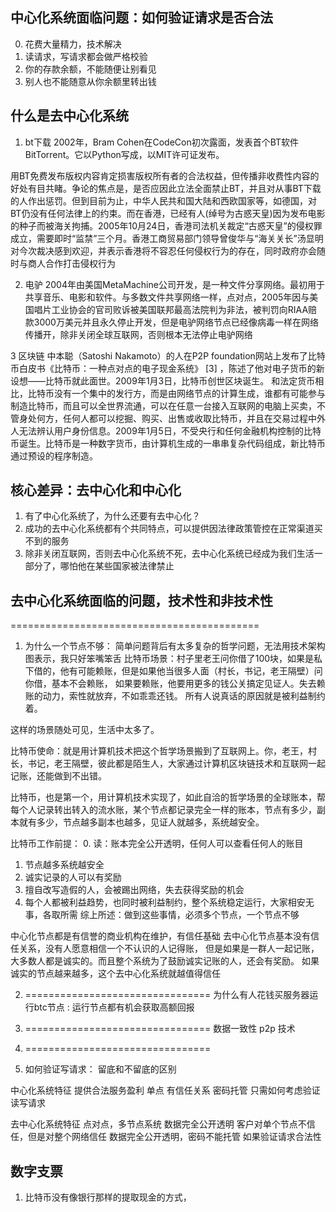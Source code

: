 
## 中心化系统面临问题：如何验证请求是否合法
0. 花费大量精力，技术解决
1. 读请求，写请求都会做严格校验
2. 你的存款余额，不能随便让别看见
3. 别人也不能随意从你余额里转出钱


## 什么是去中心化系统

1. bt下载
2002年，Bram Cohen在CodeCon初次露面，发表首个BT软件BitTorrent。它以Python写成，以MIT许可证发布。

用BT免费发布版权内容肯定损害版权所有者的合法权益，但传播非收费性内容的好处有目共睹。争论的焦点是，是否应因此立法全面禁止BT，并且对从事BT下载的人作出惩罚。但到目前为止，中华人民共和国大陆和西欧国家等，如德国，对BT仍没有任何法律上的约束。而在香港，已经有人(绰号为古惑天皇)因为发布电影的种子而被海关拘捕。2005年10月24日，香港司法机关裁定“古惑天皇”的侵权罪成立，需要即时“监禁”三个月。香港工商贸易部门领导曾俊华与“海关关长”汤显明对今次裁决感到欢迎，并表示香港将不容忍任何侵权行为的存在，同时政府亦会随时与商人合作打击侵权行为

2. 电驴
2004年由美国MetaMachine公司开发，是一种文件分享网络。最初用于共享音乐、电影和软件。与多数文件共享网络一样，点对点，2005年因与美国唱片工业协会的官司败诉被美国联邦最高法院判为非法，被判罚向RIAA赔款3000万美元并且永久停止开发，但是电驴网络节点已经像病毒一样在网络传播开，除非关闭全球互联网，否则根本无法停止电驴网络

3 区块链
中本聪（Satoshi Nakamoto）的人在P2P foundation网站上发布了比特币白皮书《比特币：一种点对点的电子现金系统》 [3]  ，陈述了他对电子货币的新设想——比特币就此面世。2009年1月3日，比特币创世区块诞生。  和法定货币相比，比特币没有一个集中的发行方，而是由网络节点的计算生成，谁都有可能参与制造比特币，而且可以全世界流通，可以在任意一台接入互联网的电脑上买卖，不管身处何方，任何人都可以挖掘、购买、出售或收取比特币，并且在交易过程中外人无法辨认用户身份信息。2009年1月5日，不受央行和任何金融机构控制的比特币诞生。比特币是一种数字货币，由计算机生成的一串串复杂代码组成，新比特币通过预设的程序制造。

## 核心差异：去中心化和中心化
1. 有了中心化系统了，为什么还要有去中心化？
2. 成功的去中心化系统都有个共同特点，可以提供因法律政策管控在正常渠道买不到的服务
3. 除非关闭互联网，否则去中心化系统不死，去中心化系统已经成为我们生活一部分了，哪怕他在某些国家被法律禁止

## 去中心化系统面临的问题，技术性和非技术性
===========================================
1. 为什么一个节点不够：
简单问题背后有太多复杂的哲学问题，无法用技术架构图表示，我只好笨嘴笨舌
比特币场景：村子里老王问你借了100块，如果是私下借的，他有可能赖账，但是如果他当很多人面（村长，书记，老王隔壁）问你借，基本不会赖账，
如果要赖账，他要用更多的钱公关搞定见证人。失去赖账的动力，索性就放弃，不如乖乖还钱。 所有人说真话的原因就是被利益制约着。

这样的场景随处可见，生活中太多了。

比特币使命：就是用计算机技术把这个哲学场景搬到了互联网上。你，老王，村长，书记，老王隔壁，彼此都是陌生人，大家通过计算机区块链技术和互联网一起记账，还能做到不出错。

比特币，也是第一个，用计算机技术实现了，如此自洽的哲学场景的全球账本，帮每个人记录转出转入的流水账，某个节点都记录完全一样的账本，节点有多少，副本就有多少，节点越多副本也越多，见证人就越多，系统越安全。

比特币工作前提：
0. 读：账本完全公开透明，任何人可以查看任何人的账目
1. 节点越多系统越安全
2. 诚实记录的人可以有奖励
3. 擅自改写造假的人，会被踢出网络，失去获得奖励的机会
4. 每个人都被利益趋势，也同时被利益制约，整个系统稳定运行，大家相安无事，各取所需
综上所述：做到这些事情，必须多个节点，一个节点不够


中心化节点都是有信誉的商业机构在维护，有信任基础
去中心化节点基本没有信任关系，没有人愿意相信一个不认识的人记得账，
但是如果是一群人一起记账，大多数人都是诚实的。而且整个系统为了鼓励诚实记账的人，还会有奖励。
如果诚实的节点越来越多，这个去中心化系统就越值得信任

2. ================================
为什么有人花钱买服务器运行btc节点
:  运行节点都有机会获取高额回报

3. ================================
数据一致性
p2p 技术

4. ================================
4. 如何验证写请求： 留底和不留底的区别



中心化系统特征
    提供合法服务盈利
    单点
    有信任关系
    密码托管
    只需如何考虑验证读写请求

去中心化系统特征
    点对点，多节点系统
    数据完全公开透明
    客户对单个节点不信任，但是对整个网络信任
    数据完全公开透明，密码不能托管
    如果验证请求合法性

 ## 数字支票
 1. 比特币没有像银行那样的提取现金的方式，   





